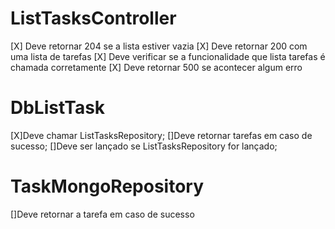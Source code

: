 # ListTasksController

[X] Deve retornar 204 se a lista estiver vazia
[X] Deve retornar 200 com uma lista de tarefas
[X] Deve verificar se a funcionalidade que lista tarefas é chamada corretamente
[X] Deve retornar 500 se acontecer algum erro

# DbListTask

[X]Deve chamar ListTasksRepository;
[]Deve retornar tarefas em caso de sucesso;
[]Deve ser lançado se ListTasksRepository for lançado;

# TaskMongoRepository

[]Deve retornar a tarefa em caso de sucesso
